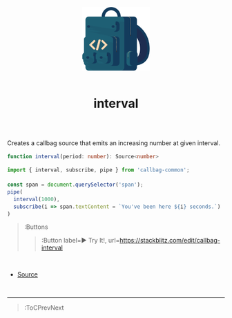 <div align="center">
  <img src="/callbag.svg" width="156"/>
  <br><br>
  <h1>interval</h1>
  <br><br>
</div>

Creates a callbag source that emits an increasing number at given interval.

```ts
function interval(period: number): Source<number>
```
```ts
import { interval, subscribe, pipe } from 'callbag-common';

const span = document.querySelector('span');
pipe(
  interval(1000),
  subscribe(i => span.textContent = `You've been here ${i} seconds.`)
)
```
> :Buttons
> > :Button label=► Try It!, url=https://stackblitz.com/edit/callbag-interval

<br>

- [Source](https://github.com/staltz/callbag-interval)

<br>

---

> :ToCPrevNext